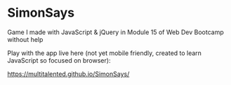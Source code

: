 # SimonSays
Game I made with JavaScript &amp; jQuery in Module 15 of Web Dev Bootcamp without help

Play with the app live here (not yet mobile friendly, created to learn JavaScript so focused on browser):

https://multitalented.github.io/SimonSays/
